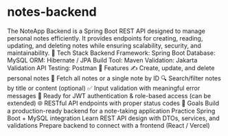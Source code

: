 # notes-backend
The NoteApp Backend is a Spring Boot REST API designed to manage personal notes efficiently. It provides endpoints for creating, reading, updating, and deleting notes while ensuring scalability, security, and maintainability.  🔹 Tech Stack  Backend Framework: Spring Boot  Database: MySQL  ORM: Hibernate / JPA  Build Tool: Maven  Validation: Jakarta Validation  API Testing: Postman  🔹 Features  ✍️ Create, update, and delete personal notes  📖 Fetch all notes or a single note by ID  🔍 Search/filter notes by title or content (optional)  ✅ Input validation with meaningful error messages  🔐 Ready for JWT authentication & role-based access (can be extended)  🌐 RESTful API endpoints with proper status codes  🔹 Goals  Build a production-ready backend for a note-taking application  Practice Spring Boot + MySQL integration  Learn REST API design with DTOs, services, and validations  Prepare backend to connect with a frontend (React / Vercel)
